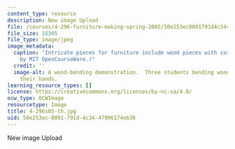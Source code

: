 ```yaml
---
content_type: resource
description: New image Upload
file: /courses/4-296-furniture-making-spring-2005/50e253ec0091791d4c3447906174eb36_4-296s05-th.jpg
file_size: 15345
file_type: image/jpeg
image_metadata:
  caption: "Intricate pieces for furniture include wood pieces with curvature. (Image\_\
    by MIT OpenCourseWare.)"
  credit: ''
  image-alt: A wood-bending demonstration.  Three students bending wooden strips with
    their hands.
learning_resource_types: []
license: https://creativecommons.org/licenses/by-nc-sa/4.0/
ocw_type: OCWImage
resourcetype: Image
title: 4-296s05-th.jpg
uid: 50e253ec-0091-791d-4c34-47906174eb36
---
```

New image Upload